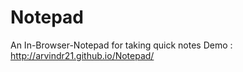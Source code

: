 Notepad
=======

An In-Browser-Notepad for taking quick notes
Demo : http://arvindr21.github.io/Notepad/
